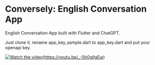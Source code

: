 # Conversely: English Conversation App

English Conversation App built with Flutter and ChatGPT.

Just clone it. rename app_key_sample.dart to app_key.dart and put your openapi key.

 [![Watch the video](https://img.youtube.com/vi/_-5h0glIgEw/maxresdefault.jpg)](https://youtu.be/T-D1KVIuvjA)(https://youtu.be/_-5h0glIgEw)


